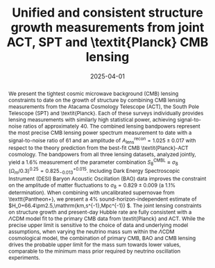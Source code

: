 ---
title: "Unified and consistent structure growth measurements from joint ACT, SPT and \\textit{Planck} CMB lensing"
collection: "publications"
category: "co_papers"
permalink: /publications/2025arXiv250420038Q
link: https://ui.adsabs.harvard.edu/abs/2025arXiv250420038Q/abstract
date: 2025-04-01
venue: "arXiv e-prints"
citation: "Ge, F., Millea, M., Camphuis, E., et al. (2025), Physical Review D, 111, 083534."
abstract: "We present the tightest cosmic microwave background (CMB) lensing constraints to date on the growth of structure by combining CMB lensing measurements from the Atacama Cosmology Telescope (ACT), the South Pole Telescope (SPT) and \\textit{Planck}. Each of these surveys individually provides lensing measurements with similarly high statistical power, achieving signal-to-noise ratios of approximately 40. The combined lensing bandpowers represent the most precise CMB lensing power spectrum measurement to date with a signal-to-noise ratio of 61 and an amplitude of $A_\\mathrm{lens}^\\mathrm{recon} = 1.025 \\pm 0.017$ with respect to the theory prediction from the best-fit CMB \\textit{Planck}-ACT cosmology. The bandpowers from all three lensing datasets, analyzed jointly, yield a $1.6\\%$ measurement of the parameter combination $S_8^\\mathrm{CMBL} \\equiv σ_8\\,(Ω_m/0.3)^{0.25} = 0.825^{+0.015}_{-0.013}$. Including Dark Energy Spectroscopic Instrument (DESI) Baryon Acoustic Oscillation (BAO) data improves the constraint on the amplitude of matter fluctuations to $σ_8 = 0.829 \\pm 0.009$ (a $1.1\\%$ determination). When combining with uncalibrated supernovae from \\texttt{Pantheon+}, we present a $4\\%$ sound-horizon-independent estimate of $H_0=66.4\\pm2.5\\,\\mathrm{km\\,s^{-1}\\,Mpc^{-1}} $. The joint lensing constraints on structure growth and present-day Hubble rate are fully consistent with a $Λ$CDM model fit to the primary CMB data from \\textit{Planck} and ACT. While the precise upper limit is sensitive to the choice of data and underlying model assumptions, when varying the neutrino mass sum within the $Λ\\mathrm{CDM}$ cosmological model, the combination of primary CMB, BAO and CMB lensing drives the probable upper limit for the mass sum towards lower values, comparable to the minimum mass prior required by neutrino oscillation experiments."
---